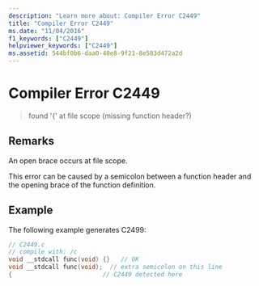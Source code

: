 ```yaml
---
description: "Learn more about: Compiler Error C2449"
title: "Compiler Error C2449"
ms.date: "11/04/2016"
f1_keywords: ["C2449"]
helpviewer_keywords: ["C2449"]
ms.assetid: 544bf0b6-daa0-40e8-9f21-8e583d472a2d
---
```

# Compiler Error C2449

> found '{' at file scope (missing function header?)

## Remarks

An open brace occurs at file scope.

This error can be caused by a semicolon between a function header and the opening brace of the function definition.

## Example

The following example generates C2499:

```c
// C2449.c
// compile with: /c
void __stdcall func(void) {}   // OK
void __stdcall func(void);  // extra semicolon on this line
{                         // C2449 detected here
```
